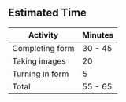 ## Estimated Time

| Activity        | Minutes |
| --------------- | ------- |
| Completing form | 30 - 45 |
| Taking images   | 20      |
| Turning in form | 5       |
| Total           | 55 - 65 |
